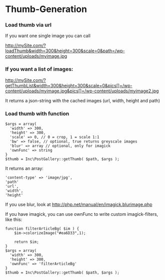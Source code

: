 # Thumb-Generation

### Load thumb via url

If you want one single image you can call

http://mySite.com/?loadThumb&width=300&height=300&scale=0&path=/wp-content/uploads/myimage.jpg

### If you want a list of images:

http://mySite.com/?getThumbList&width=300&height=300&scale=0&pics[]=/wp-content/uploads/myimage.jpg&pics[]=/wp-content/uploads/myimage2.jpg

It returns a json-string with the cached images (url, width, height and path)


### Load thumb with function

```
$args = array(
  'width' => 300,
  'height' => 300,
  'scale' => 0, // 0 = crop, 1 = scale 1:1
  'bw' => false, // optional, true returns greyscale images
  'blur' => array // optional, only for imagick
  'ownFunc' => string
}
$thumb = Inc\PostGallery::getThumb( $path, $args );
```

It returns an array:
```
'content-type' => 'image/jpg',
'path'
'url',
'width',
'height'
```

If you use blur, look at
http://php.net/manual/en/imagick.blurimage.php


If you have imagick, you can use ownFunc to write custom imagick-filters, like this:

```
function filterArticleBg( $im ) {
    $im->colorizeImage("#ea6D33",1);

    return $im;
}
$args = array(
  'width' => 300,
  'height' => 300,
  'ownFunc' => 'filterArticleBg'
}
$thumb = Inc\PostGallery::getThumb( $path, $args );
```